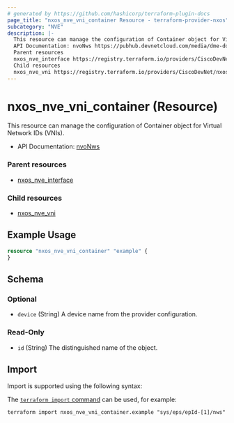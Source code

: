 ```yaml
---
# generated by https://github.com/hashicorp/terraform-plugin-docs
page_title: "nxos_nve_vni_container Resource - terraform-provider-nxos"
subcategory: "NVE"
description: |-
  This resource can manage the configuration of Container object for Virtual Network IDs (VNIs).
  API Documentation: nvoNws https://pubhub.devnetcloud.com/media/dme-docs-10-2-2/docs/Network%20Virtualization/nvo:Nws/
  Parent resources
  nxos_nve_interface https://registry.terraform.io/providers/CiscoDevNet/nxos/latest/docs/resources/nve_interface
  Child resources
  nxos_nve_vni https://registry.terraform.io/providers/CiscoDevNet/nxos/latest/docs/resources/nve_vni
---
```


# nxos_nve_vni_container (Resource)

This resource can manage the configuration of Container object for Virtual Network IDs (VNIs).

- API Documentation: [nvoNws](https://pubhub.devnetcloud.com/media/dme-docs-10-2-2/docs/Network%20Virtualization/nvo:Nws/)

### Parent resources

- [nxos_nve_interface](https://registry.terraform.io/providers/CiscoDevNet/nxos/latest/docs/resources/nve_interface)

### Child resources

- [nxos_nve_vni](https://registry.terraform.io/providers/CiscoDevNet/nxos/latest/docs/resources/nve_vni)

## Example Usage

```terraform
resource "nxos_nve_vni_container" "example" {
}
```

<!-- schema generated by tfplugindocs -->
## Schema

### Optional

- `device` (String) A device name from the provider configuration.

### Read-Only

- `id` (String) The distinguished name of the object.

## Import

Import is supported using the following syntax:

The [`terraform import` command](https://developer.hashicorp.com/terraform/cli/commands/import) can be used, for example:

```shell
terraform import nxos_nve_vni_container.example "sys/eps/epId-[1]/nws"
```
